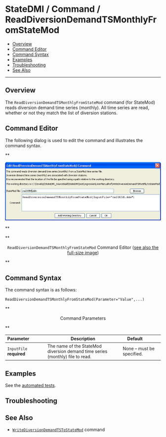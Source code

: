 # StateDMI / Command / ReadDiversionDemandTSMonthlyFromStateMod #

* [Overview](#overview)
* [Command Editor](#command-editor)
* [Command Syntax](#command-syntax)
* [Examples](#examples)
* [Troubleshooting](#troubleshooting)
* [See Also](#see-also)

-------------------------

## Overview ##

The `ReadDiversionDemandTSMonthlyFromStateMod` command (for StateMod)
reads diversion demand time series (monthly).
All time series are read, whether or not they match the list of diversion stations.

## Command Editor ##

The following dialog is used to edit the command and illustrates the command syntax.

**<p style="text-align: center;">
![ReadDiversionDemandTSMonthlyFromStateMod](ReadDiversionDemandTSMonthlyFromStateMod.png)
</p>**

**<p style="text-align: center;">
`ReadDiversionDemandTSMonthlyFromStateMod` Command Editor (<a href="../ReadDiversionDemandTSMonthlyFromStateMod.png">see also the full-size image</a>)
</p>**

## Command Syntax ##

The command syntax is as follows:

```text
ReadDiversionDemandTSMonthlyFromStateMod(Parameter="Value",...)
```
**<p style="text-align: center;">
Command Parameters
</p>**

| **Parameter**&nbsp;&nbsp;&nbsp;&nbsp;&nbsp;&nbsp;&nbsp;&nbsp;&nbsp;&nbsp;&nbsp;&nbsp; | **Description** | **Default**&nbsp;&nbsp;&nbsp;&nbsp;&nbsp;&nbsp;&nbsp;&nbsp;&nbsp;&nbsp; |
| --------------|-----------------|----------------- |
| `InputFile`<br>**required** | The name of the StateMod diversion demand time series (monthly) file to read. | None – must be specified. |

## Examples ##

See the [automated tests](https://github.com/OpenCDSS/cdss-app-statedmi-test/tree/master/test/regression/commands/ReadDiversionDemandTSMonthlyFromStateMod).

## Troubleshooting ##

## See Also ##

* [`WriteDiversionDemandTSToStateMod`](../WriteDiversionDemandTSMonthlyToStateMod/WriteDiversionDemandTSMonthlyToStateMod.md) command
